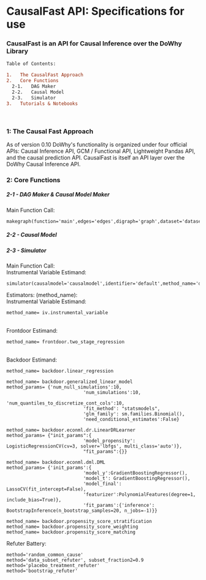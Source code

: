 # CausalFast API: Specifications for use
### CausalFast is an API for Causal Inference over the DoWhy Library
```diff
Table of Contents:

1.   The CausalFast Approach
2.   Core Functions
  2-1.   DAG Maker
  2-2.   Causal Model
  2-3.   Simulator
3.   Tutorials & Notebooks
```
<br>

### 1: The Causal Fast Approach<br>
As of version 0.10 DoWhy's functionality is organized under four official APIs: Causal Inference API, GCM / Functional API, Lightweight Pandas API, and the causal prediction API. CausalFast is itself an API layer over the DoWhy Causal Inference API. 

### 2: Core Functions<br>
##### 2-1 - DAG Maker & Causal Model Maker<br>
Main Function Call:<br>
```
makegraph(function='main',edges='edges',digraph='graph',dataset='dataset',treatment='treatmentX0',outcome='outcomeY0',model='model',eda=False,verbose=True):
```

##### 2-2 - Causal Model<br>
##### 2-3 - Simulator<br>
Main Function Call:<br>
Instrumental Variable Estimand:
```
simulator(causalmodel='causalmodel',identifier='default',method_name='default',method_params='default',unit='default',full_output=True,refute=True):
```
Estimators: (method_name):<br>
Instrumental Variable Estimand:
```
method_name= iv.instrumental_variable
```
<br>
Frontdoor Estimand:

```
method_name= frontdoor.two_stage_regression
```
<br>
Backdoor Estimand:

```
method_name= backdoor.linear_regression

method_name= backdoor.generalized_linear_model
method_params= {'num_null_simulations':10,
                            'num_simulations':10,
                            'num_quantiles_to_discretize_cont_cols':10,
                            'fit_method': "statsmodels",
                            'glm_family': sm.families.Binomial(),
                            'need_conditional_estimates':False}

method_name= backdoor.econml.dr.LinearDRLearner
method_params= {"init_params":{
                            'model_propensity': LogisticRegressionCV(cv=3, solver='lbfgs', multi_class='auto')},
                            "fit_params":{}}

method_name= backdoor.econml.dml.DML
method_params= {'init_params':{
                            'model_y':GradientBoostingRegressor(),
                            'model_t': GradientBoostingRegressor(),
                            'model_final': LassoCV(fit_intercept=False),
                            'featurizer':PolynomialFeatures(degree=1, include_bias=True)},
                            'fit_params':{'inference': BootstrapInference(n_bootstrap_samples=20, n_jobs=-1)}}

method_name= backdoor.propensity_score_stratification
method_name= backdoor.propensity_score_weighting
method_name= backdoor.propensity_score_matching
```
Refuter Battery:<br>
```
method='random_common_cause'
method='data_subset_refuter', subset_fraction2=0.9
method='placebo_treatment_refuter'
method='bootstrap_refuter'
```
